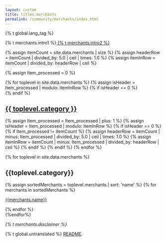 ```yaml
---
layout: custom
title: titles.merchants
permalink: /community/merchants/index.html
---
```

{% t global.lang_tag %}
<div class="merchants text-center container description">
    <p>{% t merchants.intro1 %}<a href="https://repo.getmonero.org/monero-project/monero-site/issues"> {% t merchants.intro2 %}</a></p>
</div>
<div class="merchants">

{% assign itemCount = site.data.merchants | size %}
{% assign headerRow = itemCount | divided_by: 5.0 | ceil | times: 1.0 %}
{% assign itemInRow = itemCount | divided_by: headerRow | ceil %}

{% assign Item_processed = 0 %}
<div class="container full">
  {% for toplevel in site.data.merchants %}
    {% assign isHeader = Item_processed | modulo: itemInRow %}
    {% if isHeader == 0 %}
      <div class="tabPanel-merchant tabPanel-merchant{{ itemInRow }}">
    {% endif %}
        <h2><a href="#{{ toplevel.id }}">{{ toplevel.category }}</a></h2>
        {% assign Item_processed = Item_processed | plus: 1 %}
    {% assign isHeader = Item_processed | modulo: itemInRow %}
    {% if isHeader == 0 %}
      </div>
      {% if Item_processed != itemCount %}
        {% assign headerRow = itemCount | minus: Item_processed | divided_by: 5.0 | ceil | times: 1.0 %}
        {% assign itemInRow = itemCount | minus: Item_processed | divided_by: headerRow | ceil %}
      {% endif %}
    {% endif %}
  {% endfor %}
</div>

{% for toplevel in site.data.merchants %}
<div class="container full" id="{{toplevel.id}}">
       <div class="info-block">
        <h2>{{toplevel.category}}</h2>
        <div class="row">
            {% assign sortedMerchants = toplevel.merchants | sort: 'name' %}
            {% for merchants in sortedMerchants %}
            <div class="col-md-6 col-sm-6 col-xs-12">
                <p><a href="{{merchants.url}}">{{merchants.name}}</a></p>
            </div>
            {% endfor %}
        </div>
        </div>
</div>
{%endfor%}

</div>
<div class="text-center container description">
    <p>
        <em>{% t merchants.disclaimer %}</em>
    </p>
</div>

<div class="untranslated {% t merchants.translated %}">
    <p>{% t global.untranslated %} <a class="untranslated-link" href="https://repo.getmonero.org/monero-project/monero-site/blob/master/README.md#140-how-to-translate-a-page">README</a>.</p>
</div>